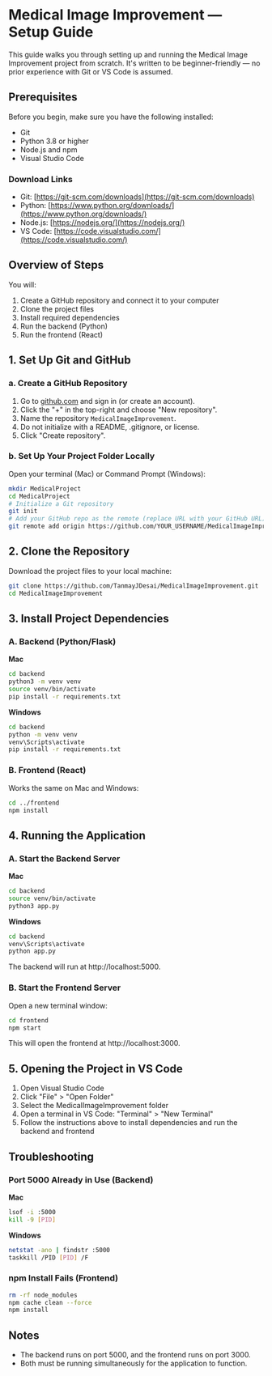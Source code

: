 # Medical Image Improvement — Setup Guide

This guide walks you through setting up and running the Medical Image Improvement project from scratch. It's written to be beginner-friendly — no prior experience with Git or VS Code is assumed.

## Prerequisites

Before you begin, make sure you have the following installed:
- Git
- Python 3.8 or higher
- Node.js and npm
- Visual Studio Code

### Download Links

- Git: [https://git-scm.com/downloads](https://git-scm.com/downloads)
- Python: [https://www.python.org/downloads/](https://www.python.org/downloads/)
- Node.js: [https://nodejs.org/](https://nodejs.org/)
- VS Code: [https://code.visualstudio.com/](https://code.visualstudio.com/)

## Overview of Steps

You will:
1. Create a GitHub repository and connect it to your computer
2. Clone the project files
3. Install required dependencies
4. Run the backend (Python)
5. Run the frontend (React)

## 1. Set Up Git and GitHub

### a. Create a GitHub Repository

1. Go to [github.com](https://github.com) and sign in (or create an account).
2. Click the "+" in the top-right and choose "New repository".
3. Name the repository `MedicalImageImprovement`.
4. Do not initialize with a README, .gitignore, or license.
5. Click "Create repository".

### b. Set Up Your Project Folder Locally

Open your terminal (Mac) or Command Prompt (Windows):

```bash
mkdir MedicalProject
cd MedicalProject
# Initialize a Git repository
git init
# Add your GitHub repo as the remote (replace URL with your GitHub URL)
git remote add origin https://github.com/YOUR_USERNAME/MedicalImageImprovement.git
```

## 2. Clone the Repository

Download the project files to your local machine:

```bash
git clone https://github.com/TanmayJDesai/MedicalImageImprovement.git
cd MedicalImageImprovement
```

## 3. Install Project Dependencies

### A. Backend (Python/Flask)

**Mac**

```bash
cd backend
python3 -m venv venv
source venv/bin/activate
pip install -r requirements.txt
```

**Windows**

```bash
cd backend
python -m venv venv
venv\Scripts\activate
pip install -r requirements.txt
```

### B. Frontend (React)

Works the same on Mac and Windows:

```bash
cd ../frontend
npm install
```

## 4. Running the Application

### A. Start the Backend Server

**Mac**

```bash
cd backend
source venv/bin/activate
python3 app.py
```

**Windows**

```bash
cd backend
venv\Scripts\activate
python app.py
```

The backend will run at http://localhost:5000.

### B. Start the Frontend Server

Open a new terminal window:

```bash
cd frontend
npm start
```

This will open the frontend at http://localhost:3000.

## 5. Opening the Project in VS Code

1. Open Visual Studio Code
2. Click "File" > "Open Folder"
3. Select the MedicalImageImprovement folder
4. Open a terminal in VS Code: "Terminal" > "New Terminal"
5. Follow the instructions above to install dependencies and run the backend and frontend

## Troubleshooting

### Port 5000 Already in Use (Backend)

**Mac**

```bash
lsof -i :5000
kill -9 [PID]
```

**Windows**

```bash
netstat -ano | findstr :5000
taskkill /PID [PID] /F
```

### npm Install Fails (Frontend)

```bash
rm -rf node_modules
npm cache clean --force
npm install
```

## Notes

- The backend runs on port 5000, and the frontend runs on port 3000.
- Both must be running simultaneously for the application to function.
